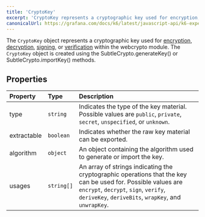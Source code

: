 ```yaml
---
title: 'CryptoKey'
excerpt: 'CryptoKey represents a cryptographic key used for encryption, decryption, signing, or verification.'
canonicalUrl: https://grafana.com/docs/k6/latest/javascript-api/k6-experimental/webcrypto/cryptokey/
---
```


The `CryptoKey` object represents a cryptographic key used for [encryption](/javascript-api/k6-experimental/webcrypto/subtlecrypto/encrypt), [decryption](/javascript-api/k6-experimental/webcrypto/subtlecrypto/decrypt), [signing](/javascript-api/k6-experimental/webcrypto/subtlecrypto/sign), or [verification](/javascript-api/k6-experimental/webcrypto/subtlecrypto/verify) within the webcrypto module. The `CryptoKey` object is created using the SubtleCrypto.generateKey() or SubtleCrypto.importKey() methods.

## Properties

| Property    | Type       | Description                                                                                                                                                                                                  |
| :---------- | :--------- | :----------------------------------------------------------------------------------------------------------------------------------------------------------------------------------------------------------- |
| type        | `string`   | Indicates the type of the key material. Possible values are `public`, `private`, `secret`, `unspecified`, or `unknown`.                                                                            |
| extractable | `boolean`  | Indicates whether the raw key material can be exported.                                                                                                                                           |
| algorithm   | `object`   | An object containing the algorithm used to generate or import the key.                                                                                                                                       |
| usages      | `string[]` | An array of strings indicating the cryptographic operations that the key can be used for. Possible values are `encrypt`, `decrypt`, `sign`, `verify`, `deriveKey`, `deriveBits`, `wrapKey`, and `unwrapKey`. |
